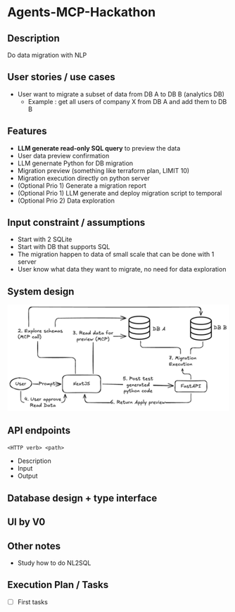 # Agents-MCP-Hackathon

## Description

Do data migration with NLP

## User stories / use cases

+ User want to migrate a subset of data from DB A to DB B (analytics DB)
  + Example : get all users of company X from DB A and add them to DB B

## Features

+ **LLM generate read-only SQL query** to preview the data
+ User data preview confirmation
+ LLM genernate Python for DB migration
+ Migration preview (something like terraform plan, LIMIT 10)
+ Migration execution directly on python server
+ (Optional Prio 1) Generate a migration report
+ (Optional Prio 1) LLM generate and deploy migration script to temporal
+ (Optional Prio 2) Data exploration

## Input constraint / assumptions

+ Start with 2 SQLite
+ Start with DB that supports SQL
+ The migration happen to data of small scale that can be done with 1 server
+ User know what data they want to migrate, no need for data exploration

## System design

![1st architecture](/documentation/architecture.png)

## API endpoints

`<HTTP verb> <path>`

+ Description
+ Input
+ Output

## Database design + type interface

## UI by V0

## Other notes

+ Study how to do NL2SQL

## Execution Plan / Tasks

+ [ ] First tasks
